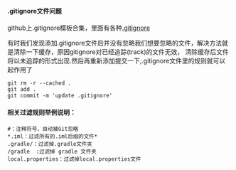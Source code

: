 #### .gitignore文件问题
github上.gitignore模板合集，里面有各种[.gitignore ](https://github.com/github/gitignore)

有时我们发现添加.gitignore文件后并没有忽略我们想要忽略的文件，解决方法就是清除一下缓存，原因gitignore对已经追踪(track)的文件无效，
清除缓存后文件将以未追踪的形式出现.然后再重新添加提交一下,.gitignore文件里的规则就可以起作用了
```
git rm -r --cached .
git add .
git commit -m 'update .gitignore'
```
#### 相关过滤规则举例说明：
```
#：注释符号，自动被Git忽略
*.iml：过滤所有的.iml后缀的文件*
.gradle/：过滤掉.gradle文件夹
/gradle  :过滤掉 gradle 文件夹
local.properties：过滤掉local.properties文件
```
